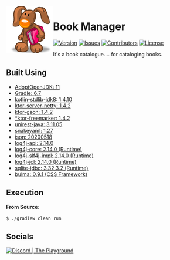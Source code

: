 <img src="./logo.png" align="left" width="128" height="128" alt="Book Manager Logo"/>

# Book Manager
[![Version](https://img.shields.io/github/tag-pre/Macro303/Book-Manager.svg?label=version&style=flat-square)](https://github.com/Macro303/Book-Manager/releases)
[![Issues](https://img.shields.io/github/issues/Macro303/Book-Manager.svg?style=flat-square)](https://github.com/Macro303/Book-Manager/issues)
[![Contributors](https://img.shields.io/github/contributors/Macro303/Book-Manager.svg?style=flat-square)](https://github.com/Macro303/Book-Manager/graphs/contributors)
[![License](https://img.shields.io/github/license/Macro303/Book-Manager.svg?style=flat-square)](https://opensource.org/licenses/MIT)

It's a book catalogue.... for cataloging books.

## Built Using
- [AdoptOpenJDK: 11](https://adoptopenjdk.net/)
- [Gradle: 6.7](https://gradle.org/)
- [kotlin-stdlib-jdk8: 1.4.10](https://kotlinlang.org/)
- [ktor-server-netty: 1.4.2](https://ktor.io/)
- [ktor-gson: 1.4.2](https://ktor.io/)
- [*ktor-freemarker: 1.4.2](https://ktor.io/)
- [unirest-java: 3.11.05](https://github.com/Kong/unirest-java)
- [snakeyaml: 1.27](http://www.snakeyaml.org)
- [json: 20200518](https://github.com/stleary/JSON-java)
- [log4j-api: 2.14.0](https://logging.apache.org/log4j/2.x/)
- [log4j-core: 2.14.0 (Runtime)](https://logging.apache.org/log4j/2.x/)
- [log4j-slf4j-impl: 2.14.0 (Runtime)](https://logging.apache.org/log4j/2.x/)
- [log4j-jcl: 2.14.0 (Runtime)](https://logging.apache.org/log4j/2.x/)
- [sqlite-jdbc: 3.32.3.2 (Runtime)](https://github.com/xerial/sqlite-jdbc)
- [bulma: 0.9.1 (CSS Framework)](https://bulma.io)
 
## Execution
**From Source:**
```bash
$ ./gradlew clean run
```

## Socials
[![Discord | The Playground](https://discord.com/api/v6/guilds/618581423070117932/widget.png?style=banner2)](https://discord.gg/nqGMeGg)